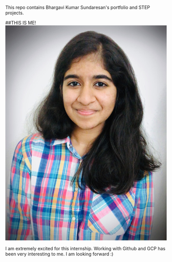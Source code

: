This repo contains Bhargavi Kumar Sundaresan's portfolio and STEP projects. 

##THIS IS ME!
![Bhargavi Kumar Sundaresan](badge.jpg)

I am extremely excited for this internship. Working with Github and GCP has been very interesting to me. I am looking forward :) 